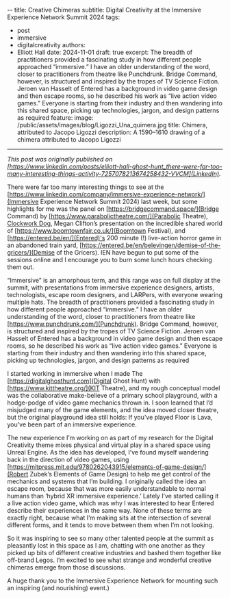 --
title: Creative Chimeras
subtitle: Digital Creativity at the Immersive Experience Network Summit 2024
tags:
  - post
  - immersive
  - digitalcreativity
authors:
  - Elliott Hall
date: 2024-11-01
draft: true
excerpt: The breadth of practitioners provided a fascinating study in how different people approached “immersive.” I have an older understanding of the word, closer to practitioners from theatre like Punchdrunk. Bridge Command, however,  is structured and inspired by the tropes of TV Science Fiction. Jeroen van Hasselt of Entered has a background in video game design and then escape rooms, so he described his work as “live action video games.” Everyone is starting from their industry and then wandering into this shared space, picking up technologies, jargon, and design patterns as required
feature:
  image: /public/assets/images/blog/Ligozzi_Una_quimera.jpg
  title: Chimera, attributed to Jacopo Ligozzi
  description: A 1590–1610 drawing of a chimera attributed to Jacopo Ligozzi
---

_This post was originally published on [https://www.linkedin.com/posts/elliott-hall-ghost-hunt_there-were-far-too-many-interesting-things-activity-7257078213674258432-VVCM](LinkedIn)._

There were far too many interesting things to see at the [https://www.linkedin.com/company/immersive-experience-network/](Immersive Experience Network Summit 2024) last week, but some highlights for me was the panel on [https://bridgecommand.space/](Bridge Command) by [https://www.parabolictheatre.com/](Parabolic Theatre), [Clockwork Dog](https://www.linkedin.com/company/clockwork-dog-limited/), Megan Clifton’s presentation on the incredible shared world of [https://www.boomtownfair.co.uk/](Boomtown Festival), and [https://entered.be/en/](Entered)'s 200 minute (!) live-action horror game in an abandoned train yard, [https://entered.be/en/belevingen/demise-of-the-gricers/](Demise of the Gricers). IEN have begun to put some of the sessions online and I encourage you to burn some lunch hours checking them out. 

“Immersive” is an amorphous term, and this range was on full display at the summit, with presentations from immersive experience designers, artists, technologists, escape room designers, and LARPers, with everyone wearing multiple hats.  The breadth of practitioners provided a fascinating study in how different people approached “immersive.” I have an older understanding of the word, closer to practitioners from theatre like [https://www.punchdrunk.com/](Punchdrunk). Bridge Command, however,  is structured and inspired by the tropes of TV Science Fiction. Jeroen van Hasselt of Entered has a background in video game design and then escape rooms, so he described his work as “live action video games.” Everyone is starting from their industry and then wandering into this shared space, picking up technologies, jargon, and design patterns as required

I started working in immersive when I made The [https://digitalghosthunt.com](Digital Ghost Hunt) with [https://www.kittheatre.org/](KIT Theatre), and my rough conceptual model was the collaborative make-believe of a primary school playground, with a hodge-podge of video game mechanics thrown in. I soon learned that I’d misjudged many of the game elements, and the idea moved closer theatre, but the original playground idea still holds: If you’ve played Floor is Lava, you’ve been part of an immersive experience.

The new experience I’m working on as part of my research for the Digital Creativity theme mixes physical and virtual play in a shared space using Unreal Engine. As the idea has developed, I’ve found myself wandering back in the direction of video games, using [https://mitpress.mit.edu/9780262043915/elements-of-game-design/](Robert Zubek’s Elements of Game Design) to help me get control of the mechanics and systems that I’m building. I originally called the idea an escape room, because that was more easily understandable to normal humans than ‘hybrid XR immersive experience.’ Lately I’ve started calling it a live action video game, which was why I was interested to hear Entered describe their experiences in the same way. None of these terms are exactly right, because what I’m making sits at the intersection of several different forms, and it tends to move between them when I’m not looking. 

So it was inspiring to see so many other talented people at the summit as pleasantly lost in this space as I am, chatting with one another as they picked up bits of different creative industries and bashed them together like off-brand Legos. I’m excited to see what strange and wonderful creative chimeras emerge from those discussions.

A huge thank you to the Immersive Experience Network for mounting such an inspiring (and nourishing) event.)
